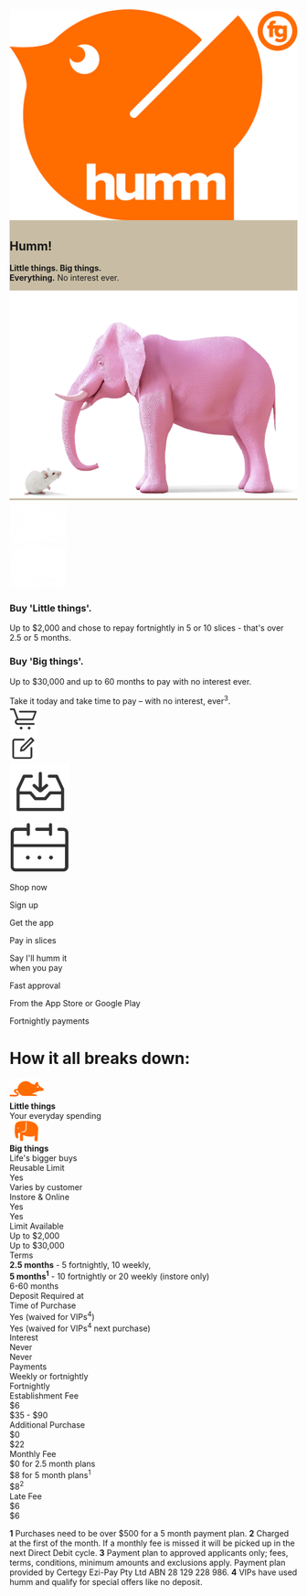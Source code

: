 <link rel="stylesheet" href="css/custom_index.css">

<div class="region-hero-banner" style="background-color: #C8BDA4">
	<div id="logo">
			<img src="img/index/humm-logo.png">
	</div>
	<div class="hero-text">
		<h2>Humm!</h2>
		<p><strong>Little things. Big things.</strong><br>
			<strong>Everything.</strong> No interest ever.
		</p>
	</div>
	<div id="elephant_img">
		<img src="img/index/Humm_header_how_0.png">
	</div>
</div>

<div id="things_container">
	<div id="images">
		<div class="little_img">
			<img src="img/index/Humm_MouseWhite.png">
		</div>
		<div class="big_img">
			<img src="img/index/Humm_ElephantWhite.png">
		</div>
	</div>
	<div id="text">
		<div class="little-things">
			<h3><strong>Buy 'Little things'.</strong></h3>
			<div>
				<p>Up to $2,000 and chose to repay fortnightly in 5 or 10 slices - that's over 2.5 or 5 months.</p>
			</div>
		</div>
		<div class="big-things">
			<h3><strong>Buy 'Big things'.</strong></h3>
			<div>
				<p>Up to $30,000 and up to 60 months to pay with no interest ever.</p>
			</div>
		</div>
	</div>
</div>

<div id="take_it_container">
	Take it today and take time to pay – with no interest, ever<sup>3</sup>.
</div>


<div id="get_humm">
	<div id="get_humming">
		<div id="humm1">
			<img src="img/index/shopnow.svg">
		</div>
		<div id="humm2">
			<img src="img/index/signup.svg">
		</div>
		<div id="humm3">
			<img src="img/index/download.png">
		</div>
		<div id="humm4">
			<img src="img/index/pay_in_slices.png">
		</div>
	</div>
	<div id="get_humming_text">
		<p>Shop now</p>
		<p>Sign up</p>
		<p>Get the app</p>
		<p>Pay in slices</p>
	</div>
	<div id="get_humming_subtext">
		<p>Say I'll humm it<br>when you pay</p>
		<p>Fast approval</p>
		<p>From the App Store or Google Play</p>
		<p>Fortnightly payments</p>
	</div>
</div>


<div id="DIV_1">
	<div id="DIV_4">
		<div id="DIV_5">
			<h1 id="H1_6">
				How it all breaks down:
			</h1>
		</div>
		<div id="DIV_10">
			<div class="row">
				<div class="row_heading">
				</div>
				<div id="little_things_cell" class="row_cell">
					<img src="img/index/mouse-little%20things.png"/><br>
					<strong>Little things</strong><br>
					Your everyday spending
				</div>
				<div class="row_cell">
					<img src="img/index/elephant-Big%20things.png"/><br>
					<strong>Big things</strong><br>
					Life's bigger buys
				</div>
			</div>
			<div class="row">
				<div class="row_heading">
					Reusable Limit
				</div>
				<div class="row_cell">
					Yes
				</div>
				<div class="row_cell">
					Varies by customer
				</div>
			</div>
			<div class="row">
				<div class="row_heading">
					Instore & Online
				</div>
				<div class="row_cell">
					Yes
				</div>
				<div class="row_cell">
					Yes
				</div>
			</div>
			<div class="row">
				<div class="row_heading">
					Limit Available
				</div>
				<div class="row_cell">
					Up to $2,000
				</div>
				<div class="row_cell">
					Up to $30,000
				</div>
			</div>
			<div class="row">
				<div class="row_heading">
					Terms
				</div>
				<div class="row_cell multiline_cell">
					<b>2.5 months</b> - 5 fortnightly, 10 weekly,<br>
					<b>5 months<sup>1</sup></b> - 10 fortnightly or 20
					weekly (instore only)
				</div>
				<div class="row_cell">
					6-60 months
				</div>
			</div>
			<div class="row">
				<div class="row_heading">
					Deposit Required at <br>Time of Purchase
				</div>
				<div class="row_cell">
					Yes (waived for VIPs<sup>4</sup>)
				</div>
				<div class="row_cell">
					Yes (waived for VIPs<sup>4</sup> next purchase)
				</div>
			</div>
			<div class="row">
				<div class="row_heading">
					Interest
				</div>
				<div class="row_cell">
					Never
				</div>
				<div class="row_cell">
					Never
				</div>
			</div>
			<div class="row">
				<div class="row_heading">
					Payments
				</div>
				<div class="row_cell">
					Weekly or fortnightly
				</div>
				<div class="row_cell">
					Fortnightly
				</div>
			</div>
			<div class="row">
				<div class="row_heading">
					Establishment Fee
				</div>
				<div class="row_cell">
					$6
				</div>
				<div class="row_cell">
					$35 - $90
				</div>
			</div>
			<div class="row">
				<div class="row_heading">
					Additional Purchase
				</div>
				<div class="row_cell">
					$0
				</div>
				<div class="row_cell">
					$22
				</div>
			</div>
			<div class="row">
				<div class="row_heading">
					Monthly Fee
				</div>
				<div class="row_cell multiline_cell">
					$0 for 2.5 month plans<br>
					$8 for 5 month plans<sup>1</sup>
				</div>
				<div class="row_cell">
					$8<sup>2</sup>
				</div>
			</div>
			<div class="row">
				<div class="row_heading">
					Late Fee
				</div>
				<div class="row_cell">
					$6
				</div>
				<div class="row_cell">
					$6
				</div>
			</div>
		</div>
	</div>
</div>

<p id="footer">
	<strong>1</strong> Purchases need to be over $500 for a 5 month payment plan. <strong>2</strong> Charged at the first of the month. If a monthly fee is missed it will be picked up in the next Direct Debit cycle.
	<strong>3</strong> Payment plan to approved applicants only; fees, terms, conditions, minimum amounts and exclusions apply. Payment plan provided by Certegy Ezi-Pay Pty Ltd ABN 28 129 228 986.
	<strong>4</strong> VIPs have used humm and qualify for special offers like no deposit.
</p>

<script type="text/javascript" src="https://form.jotform.co/jsform/92251305236853"></script>
